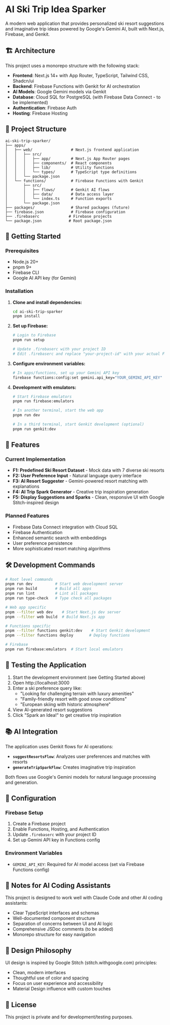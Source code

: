 # AI Ski Trip Idea Sparker

A modern web application that provides personalized ski resort suggestions and imaginative trip ideas powered by Google's Gemini AI, built with Next.js, Firebase, and Genkit.

## 🏗️ Architecture

This project uses a monorepo structure with the following stack:

- **Frontend**: Next.js 14+ with App Router, TypeScript, Tailwind CSS, Shadcn/ui
- **Backend**: Firebase Functions with Genkit for AI orchestration
- **AI Models**: Google Gemini models via Genkit
- **Database**: Cloud SQL for PostgreSQL (with Firebase Data Connect - to be implemented)
- **Authentication**: Firebase Auth
- **Hosting**: Firebase Hosting

## 📁 Project Structure

```
ai-ski-trip-sparker/
├── apps/
│   ├── web/                 # Next.js frontend application
│   │   ├── src/
│   │   │   ├── app/         # Next.js App Router pages
│   │   │   ├── components/  # React components
│   │   │   ├── lib/         # Utility functions
│   │   │   └── types/       # TypeScript type definitions
│   │   └── package.json
│   └── functions/           # Firebase Functions with Genkit
│       ├── src/
│       │   ├── flows/       # Genkit AI flows
│       │   ├── data/        # Data access layer
│       │   └── index.ts     # Function exports
│       └── package.json
├── packages/                # Shared packages (future)
├── firebase.json            # Firebase configuration
├── .firebaserc             # Firebase projects
└── package.json            # Root package.json
```

## 🚀 Getting Started

### Prerequisites

- Node.js 20+
- pnpm 9+
- Firebase CLI
- Google AI API key (for Gemini)

### Installation

1. **Clone and install dependencies:**
   ```bash
   cd ai-ski-trip-sparker
   pnpm install
   ```

2. **Set up Firebase:**
   ```bash
   # Login to Firebase
   pnpm run setup
   
   # Update .firebaserc with your project ID
   # Edit .firebaserc and replace "your-project-id" with your actual Firebase project ID
   ```

3. **Configure environment variables:**
   ```bash
   # In apps/functions, set up your Gemini API key
   firebase functions:config:set gemini.api_key="YOUR_GEMINI_API_KEY"
   ```

4. **Development with emulators:**
   ```bash
   # Start Firebase emulators
   pnpm run firebase:emulators
   
   # In another terminal, start the web app
   pnpm run dev
   
   # In a third terminal, start Genkit development (optional)
   pnpm run genkit:dev
   ```

## 🎯 Features

### Current Implementation

- **F1: Predefined Ski Resort Dataset** - Mock data with 7 diverse ski resorts
- **F2: User Preference Input** - Natural language query interface
- **F3: AI Resort Suggester** - Gemini-powered resort matching with explanations
- **F4: AI Trip Spark Generator** - Creative trip inspiration generation
- **F5: Display Suggestions and Sparks** - Clean, responsive UI with Google Stitch-inspired design

### Planned Features

- Firebase Data Connect integration with Cloud SQL
- Firebase Authentication
- Enhanced semantic search with embeddings
- User preference persistence
- More sophisticated resort matching algorithms

## 🛠️ Development Commands

```bash
# Root level commands
pnpm run dev          # Start web development server
pnpm run build        # Build all apps
pnpm run lint         # Lint all packages
pnpm run type-check   # Type check all packages

# Web app specific
pnpm --filter web dev    # Start Next.js dev server
pnpm --filter web build  # Build Next.js app

# Functions specific  
pnpm --filter functions genkit:dev    # Start Genkit development
pnpm --filter functions deploy       # Deploy functions

# Firebase
pnpm run firebase:emulators  # Start local emulators
```

## 🧪 Testing the Application

1. Start the development environment (see Getting Started above)
2. Open http://localhost:3000
3. Enter a ski preference query like:
   - "Looking for challenging terrain with luxury amenities"
   - "Family-friendly resort with good snow conditions"  
   - "European skiing with historic atmosphere"
4. View AI-generated resort suggestions
5. Click "Spark an Idea!" to get creative trip inspiration

## 📚 AI Integration

The application uses Genkit flows for AI operations:

- **`suggestResortsFlow`**: Analyzes user preferences and matches with resorts
- **`generateTripSparkFlow`**: Creates imaginative trip inspiration

Both flows use Google's Gemini models for natural language processing and generation.

## 🔧 Configuration

### Firebase Setup
1. Create a Firebase project
2. Enable Functions, Hosting, and Authentication
3. Update `.firebaserc` with your project ID
4. Set up Gemini API key in Functions config

### Environment Variables
- `GEMINI_API_KEY`: Required for AI model access (set via Firebase Functions config)

## 📝 Notes for AI Coding Assistants

This project is designed to work well with Claude Code and other AI coding assistants:

- Clear TypeScript interfaces and schemas
- Well-documented component structure  
- Separation of concerns between UI and AI logic
- Comprehensive JSDoc comments (to be added)
- Monorepo structure for easy navigation

## 🎨 Design Philosophy

UI design is inspired by Google Stitch (stitch.withgoogle.com) principles:
- Clean, modern interfaces
- Thoughtful use of color and spacing
- Focus on user experience and accessibility
- Material Design influence with custom touches

## 📄 License

This project is private and for development/testing purposes.
